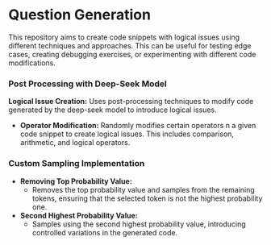 # Question Generation

This repository aims to create code snippets with logical issues using different techniques and approaches. This can be useful for testing edge cases, creating debugging exercises, or experimenting with different code modifications.

### Post Processing with Deep-Seek Model

 **Logical Issue Creation:** Uses post-processing techniques to modify code generated by the deep-seek model to introduce logical issues.
- **Operator Modification:** Randomly modifies certain operators n a given code snippet to create logical issues. This includes comparison, arithmetic, and logical operators.



### Custom Sampling Implementation

- **Removing Top Probability Value:**
  - Removes the top probability value and samples from the remaining tokens, ensuring that the selected token is not the highest probability one.
- **Second Highest Probability Value:**
  - Samples using the second highest probability value, introducing controlled variations in the generated code.

